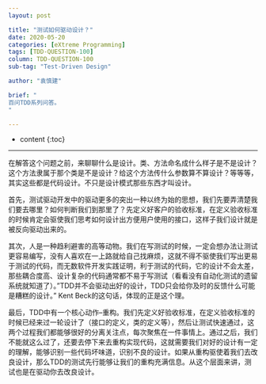 ```yaml
---
layout: post

title: "测试如何驱动设计？"
date: 2020-05-20
categories: [eXtreme Programming]
tags: [TDD-QUESTION-100]
column: TDD-QUESTION-100
sub-tag: "Test-Driven Design"

author: "袁慎建"

brief: "
百问TDD系列问答。
"

---
```


* content
{:toc}

---

在解答这个问题之前，来聊聊什么是设计。类、方法命名成什么样子是不是设计？这个方法隶属于那个类是不是设计？给这个方法传什么参数算不算设计？等等等，其实这些都是代码设计。不只是设计模式那些东西才叫设计。

首先，测试驱动开发中的驱动更多的突出一种以终为始的思想，我们先要弄清楚我们要去哪里？如何判断我们到那里了？先定义好客户的验收标准，在定义验收标准的时候肯定会驱使我们思考如何设计出方便用户使用的接口，这样子我们设计就是被反向驱动出来的。

其次，人是一种趋利避害的高等动物。我们在写测试的时候，一定会想办法让测试更容易编写，没有人喜欢在一上路就给自己找麻烦，这就不得不驱使我们写出更易于测试的代码，而无数软件开发实践证明，利于测试的代码，它的设计不会太差，那些耦合度高、设计复杂的代码通常都不易于写测试（看看没有自动化测试的遗留系统就知道了）。”TDD并不会驱动出好的设计，TDD只会给你及时的反馈什么可能是糟糕的设计。” Kent Beck的这句话，体现的正是这个理。

最后，TDD中有一个核心动作–重构。我们先定义好验收标准，在定义验收标准的时候已经来过一轮设计了（接口的定义，类的定义等），然后让测试快速通过，这两个过程我们都能够很好的分离关注点，每次聚焦在一件事情上。通过之后，我们不能就这么过了，还要去停下来去重构实现代码，这就需要我们对好的设计有一定的理解，能够识别一些代码坏味道，识别不良的设计。如果从重构驱使着我们去改良设计，那么TDD的测试先行能够让我们的重构充满信息。从这个层面来讲，测试也是在驱动你去改良设计。

